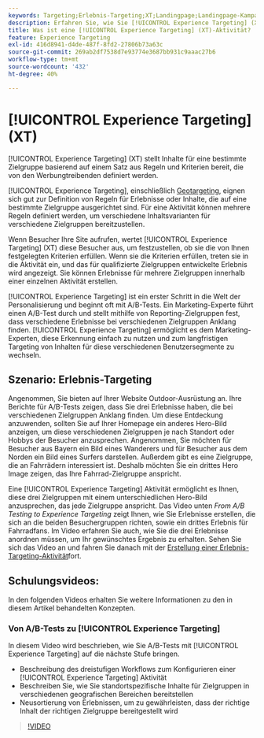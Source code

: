 ```yaml
---
keywords: Targeting;Erlebnis-Targeting;XT;Landingpage;Landingpage-Kampagne
description: Erfahren Sie, wie Sie [!UICONTROL Experience Targeting] (XT)-Aktivitäten in verwenden [!DNL Adobe Target]  um Inhalte für eine bestimmte Zielgruppe basierend auf einem Satz aus Regeln und Kriterien, die von den Werbungtreibenden definiert werden, bereitzustellen.
title: Was ist eine [!UICONTROL Experience Targeting] (XT)-Aktivität?
feature: Experience Targeting
exl-id: 416d8941-d4de-487f-8fd2-27806b73a63c
source-git-commit: 269ab2df7538d7e93774e3687bb931c9aaac27b6
workflow-type: tm+mt
source-wordcount: '432'
ht-degree: 40%

---
```


# [!UICONTROL Experience Targeting] (XT)

[!UICONTROL Experience Targeting] (XT) stellt Inhalte für eine bestimmte Zielgruppe basierend auf einem Satz aus Regeln und Kriterien bereit, die von den Werbungtreibenden definiert werden.

[!UICONTROL Experience Targeting], einschließlich [Geotargeting](/help/main/c-target/c-audiences/c-target-rules/geo.md), eignen sich gut zur Definition von Regeln für Erlebnisse oder Inhalte, die auf eine bestimmte Zielgruppe ausgerichtet sind. Für eine Aktivität können mehrere Regeln definiert werden, um verschiedene Inhaltsvarianten für verschiedene Zielgruppen bereitzustellen.

Wenn Besucher Ihre Site aufrufen, wertet [!UICONTROL Experience Targeting] (XT) diese Besucher aus, um festzustellen, ob sie die von Ihnen festgelegten Kriterien erfüllen. Wenn sie die Kriterien erfüllen, treten sie in die Aktivität ein, und das für qualifizierte Zielgruppen entwickelte Erlebnis wird angezeigt. Sie können Erlebnisse für mehrere Zielgruppen innerhalb einer einzelnen Aktivität erstellen.

[!UICONTROL Experience Targeting] ist ein erster Schritt in die Welt der Personalisierung und beginnt oft mit A/B-Tests. Ein Marketing-Experte führt einen A/B-Test durch und stellt mithilfe von Reporting-Zielgruppen fest, dass verschiedene Erlebnisse bei verschiedenen Zielgruppen Anklang finden. [!UICONTROL Experience Targeting] ermöglicht es dem Marketing-Experten, diese Erkennung einfach zu nutzen und zum langfristigen Targeting von Inhalten für diese verschiedenen Benutzersegmente zu wechseln.

## Szenario: Erlebnis-Targeting

Angenommen, Sie bieten auf Ihrer Website Outdoor-Ausrüstung an. Ihre Berichte für A/B-Tests zeigen, dass Sie drei Erlebnisse haben, die bei verschiedenen Zielgruppen Anklang finden. Um diese Entdeckung anzuwenden, sollten Sie auf Ihrer Homepage ein anderes Hero-Bild anzeigen, um diese verschiedenen Zielgruppen je nach Standort oder Hobbys der Besucher anzusprechen. Angenommen, Sie möchten für Besucher aus Bayern ein Bild eines Wanderers und für Besucher aus dem Norden ein Bild eines Surfers darstellen. Außerdem gibt es eine Zielgruppe, die an Fahrrädern interessiert ist. Deshalb möchten Sie ein drittes Hero Image zeigen, das Ihre Fahrrad-Zielgruppe anspricht.

Eine [!UICONTROL Experience Targeting] Aktivität ermöglicht es Ihnen, diese drei Zielgruppen mit einem unterschiedlichen Hero-Bild anzusprechen, das jede Zielgruppe anspricht. Das Video unten *From A/B Testing to Experience Targeting* zeigt Ihnen, wie Sie Erlebnisse erstellen, die sich an die beiden Besuchergruppen richten, sowie ein drittes Erlebnis für Fahrradfans. Im Video erfahren Sie auch, wie Sie die drei Erlebnisse anordnen müssen, um Ihr gewünschtes Ergebnis zu erhalten. Sehen Sie sich das Video an und fahren Sie danach mit der [Erstellung einer Erlebnis-Targeting-Aktivität](/help/main/c-activities/t-experience-target/t-xt-create/xt-create.md)fort.

## Schulungsvideos:

In den folgenden Videos erhalten Sie weitere Informationen zu den in diesem Artikel behandelten Konzepten.

### Von A/B-Tests zu [!UICONTROL Experience Targeting]

In diesem Video wird beschrieben, wie Sie A/B-Tests mit [!UICONTROL Experience Targeting] auf die nächste Stufe bringen.

* Beschreibung des dreistufigen Workflows zum Konfigurieren einer [!UICONTROL Experience Targeting] Aktivität
* Beschreiben Sie, wie Sie standortspezifische Inhalte für Zielgruppen in verschiedenen geografischen Bereichen bereitstellen
* Neusortierung von Erlebnissen, um zu gewährleisten, dass der richtige Inhalt der richtigen Zielgruppe bereitgestellt wird

>[!VIDEO](https://video.tv.adobe.com/v/38302?captions=ger)

